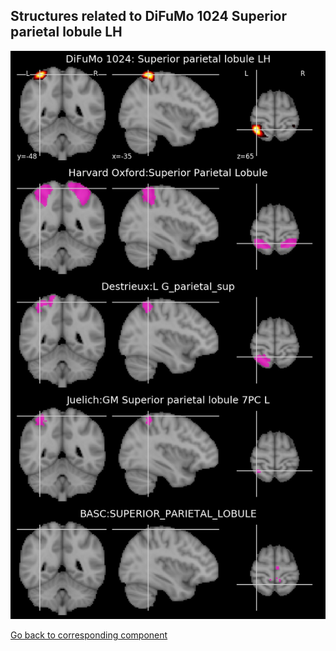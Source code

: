 


## Structures related to DiFuMo 1024 Superior parietal lobule LH

![1011](1011.jpg "Structures related to DiFuMo 1024 Superior parietal lobule LH")

[Go back to corresponding component](https://parietal-inria.github.io/DiFuMo/1024/html/1011.html)